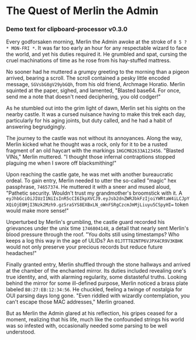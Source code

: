 # The Quest of Merlin the Admin
### Demo text for clipboard-processor v0.3.0
Every godforsaken morning, Merlin the Admin awoke at the stroke of `0 5 ? * MON-FRI *`. It was far too early an hour for any respectable wizard to face the world, and yet his duties required it. He grumbled and spat, cursing the cruel machinations of time as he rose from his hay-stuffed mattress.

No sooner had he muttered a grumpy greeting to the morning than a pigeon arrived, bearing a scroll. The scroll contained a pesky little encoded message, `SGVsbG8gV29ybGQh`, from his old friend, Archmage Horatio. Merlin squinted at the paper, sighed, and lamented, "Blasted base64. For once, send me a note that doesn't need deciphering, you old codger!"

As he stumbled out into the grim light of dawn, Merlin set his sights on the nearby castle. It was a cursed nuisance having to make this trek each day, particularly for his aging joints, but duty called, and he had a habit of answering begrudgingly.

The journey to the castle was not without its annoyances. Along the way, Merlin kicked what he thought was a rock, only for it to be a rusted fragment of an old haycart with the markings `1HGCM82633A123456`. "Blasted VINs," Merlin muttered. "I thought those infernal contraptions stopped plaguing me when I swore off blacksmithing!"

Upon reaching the castle gate, he was met with another bureaucratic ordeal. To gain entry, Merlin needed to utter the so-called "magic" hex passphrase, `74657374`. He muttered it with a sneer and mused aloud, "Pathetic security. Wouldn't trust my grandmother's broomstick with it. A `eyJhbGciOiJIUzI1NiIsInR5cCI6IkpXVCJ9.eyJsb2dnZWRJbkFzIjoiYWRtaW4iLCJpYXQiOjE0MjI3Nzk2Mzh9.gzSraSYS8EXBxLN_oWnFSRgCzcmJmMjLiuyu5CSpyHI=` token would make more sense!"

Unperturbed by Merlin's grumbling, the castle guard recorded his grievances under the unix time `1746804148`, a detail that nearly sent Merlin's blood pressure through the roof. "You dolts still using timestamps? Who keeps a log this way in the age of ULIDs? An `01JTTT82NTP6VJPX4CR9V3KBHK` would not only preserve your precious records but reduce future headaches!"

Finally granted entry, Merlin shuffled through the stone hallways and arrived at the chamber of the enchanted mirror. Its duties included revealing one's true identity, and, with alarming regularity, some distasteful truths. Looking behind the mirror for some ill-defined purpose, Merlin noticed a brass plate labeled `B8:27:EB:12:34:56`. He chuckled, feeling a twinge of nostalgia for OUI parsing days long gone. "Even riddled with wizardly contemplation, you can't escape those MAC addresses," Merlin groaned.

But as Merlin the Admin glared at his reflection, his gripes ceased for a moment, realizing that his life, much like the confounded strings his world was so infested with, occasionally needed some parsing to be well understood.
